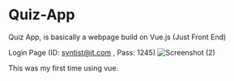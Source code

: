 # Quiz-App

Quiz App, is basically a webpage build on Vue.js (Just Front End)

Login Page (ID: syntist@it.com , Pass: 1245)
![Screenshot (2)](https://user-images.githubusercontent.com/24858150/74091572-c6642800-4ada-11ea-8dcc-5713a4d126a0.png)


This was my first time using vue.
